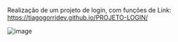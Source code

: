 Realização de um projeto de login, com funções de 
Link: https://tiagogorridev.github.io/PROJETO-LOGIN/

![image](https://github.com/tiagogorridev/PROJETO-LOGIN/assets/155651809/c9ce4892-10e7-4217-85c6-c5ffd8df69ad)
